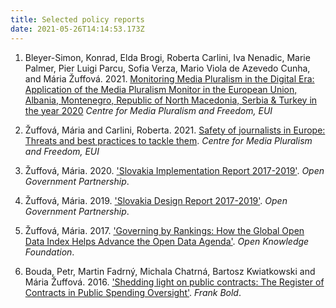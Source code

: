 ```yaml
---
title: Selected policy reports
date: 2021-05-26T14:14:53.173Z
---
```

1. Bleyer-Simon, Konrad, Elda Brogi, Roberta Carlini, Iva Nenadic, Marie Palmer, Pier Luigi Parcu, Sofia Verza, Mario Viola de Azevedo Cunha, and Mária Žuffová. 2021. [Monitoring Media Pluralism in the Digital Era: Application of the Media Pluralism Monitor in the European Union, Albania, Montenegro, Republic of North Macedonia, Serbia & Turkey in the year 2020](https://cmpf.eui.eu/media-pluralism-monitor/mpm-2021/) *Centre for Media Pluralism and Freedom, EUI*


2. Žuffová, Mária and Carlini, Roberta. 2021. [Safety of journalists in Europe: Threats and best practices to tackle them](https://cadmus.eui.eu/handle/1814/70637). *Centre for Media Pluralism and Freedom, EUI*

3. Žuffová, Mária. 2020. ['Slovakia Implementation Report 2017-2019'](https://www.opengovpartnership.org/wp-content/uploads/2020/04/Slovakia_Implementation_Report_2017-2019_EN.pdf). *Open Government Partnership*.

4. Žuffová, Mária. 2019. ['Slovakia Design Report 2017-2019'](https://www.opengovpartnership.org/wp-content/uploads/2019/06/Slovakia_Design-Report_2017-2019_EN.pdf). *Open Government Partnership*.

5. Žuffová, Mária. 2017. ['Governing by Rankings: How the Global Open Data Index Helps Advance the Open Data Agenda'](https://research.okfn.org/governing-by-rankings/). *Open Knowledge Foundation*.

6. Bouda, Petr, Martin Fadrný, Michala Chatrná, Bartosz Kwiatkowski and Mária Žuffová. 2016. ['Shedding light on public contracts: The Register of Contracts in Public Spending Oversight'](https://en.frankbold.org/sites/default/files/publikace/shedding_light_on_public_contracts_fin.pdf). *Frank Bold*. 
